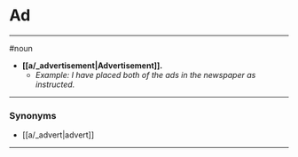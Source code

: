 # Ad
---
#noun
- **[[a/_advertisement|Advertisement]].**
	- _Example: I have placed both of the ads in the newspaper as instructed._
---
### Synonyms
- [[a/_advert|advert]]
---
